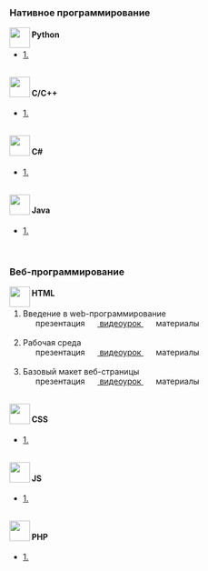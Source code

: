 <img src="http://splincode.github.io/build/img/basework.png" align="center" alt="">

<h3>Нативное программирование</h3>
<img src="http://splincode.github.io/course/img/p.png" align="left" width="36" height="36" alt="">
<h4>Python</h4>
<ul>
	<li>
		<a href="#">1. </a>
	</li>
</ul><br>

<img src="http://splincode.github.io/course/img/cpp.png" align="left" width="36" height="36" alt="">
<h4>C/С++</h4>
<ul>
	<li>
		<a href="#">1. </a>
	</li>
</ul><br>

<img src="http://splincode.github.io/course/img/ch.png" align="left" width="36" height="36" alt="">
<h4>C#</h4>
<ul>
	<li>
		<a href="#">1. </a>
	</li>
</ul><br>

<img src="http://splincode.github.io/course/img/java.png" align="left" width="36" height="36" alt="">
<h4>Java</h4>
<ul>
	<li>
		<a href="#">1. </a>
	</li>
</ul><br>

<h3>Веб-программирование</h3>

<img src="https://cdn1.iconfinder.com/data/icons/logotypes/32/badge-html-5-48.png" align="left" width="36" height="36" alt="">
<h4>HTML</h4>
<ol>
	<li>
		Введение в web-программирование<br>
		<a>
			<img src="http://splincode.github.io/course/css/img/p.png" height="14" widht="14" aling="left" hspace="2" alt="">
			презентация
		</a>
		<a href="https://www.youtube.com/watch?v=_W3PzK4PIm0">
			<img src="http://splincode.github.io/course/css/img/video.png" height="14" widht="14"  aling="left" hspace="2" alt="">
			видеоурок
		</a>
		<a>
			<img src="https://cdn3.iconfinder.com/data/icons/ginux/Png/Archive-64.png" height="14" widht="14"  aling="left" hspace="2" alt="">
			материалы
		</a>
	</li><br>
	<li>
		Рабочая среда<br>
		<a>
			<img src="http://splincode.github.io/course/css/img/p.png" height="14" widht="14" aling="left" hspace="2" alt="">
			презентация
		</a>
		<a href="https://www.youtube.com/watch?v=sx3DOlzdtmc">
			<img src="http://splincode.github.io/course/css/img/video.png" height="14" widht="14"  aling="left" hspace="2" alt="">
			видеоурок
		</a>
		<a>
			<img src="https://cdn3.iconfinder.com/data/icons/ginux/Png/Archive-64.png" height="14" widht="14"  aling="left" hspace="2" alt="">
			материалы
		</a>
	</li><br>
	<li>
		Базовый макет веб-страницы<br>
		<a>
			<img src="http://splincode.github.io/course/css/img/p.png" height="14" widht="14" aling="left" hspace="2" alt="">
			презентация
		</a>
		<a href="https://www.youtube.com/watch?v=sLa3EEOI2BI">
			<img src="http://splincode.github.io/course/css/img/video.png" height="14" widht="14"  aling="left" hspace="2" alt="">
			видеоурок
		</a>
		<a>
			<img src="https://cdn3.iconfinder.com/data/icons/ginux/Png/Archive-64.png" height="14" widht="14"  aling="left" hspace="2" alt="">
			материалы
		</a>
	</li>
</ol><br>

<img src="https://cdn1.iconfinder.com/data/icons/logotypes/32/badge-css-3-48.png" align="left" width="36" height="36" alt="">
<h4>CSS</h4>
<ul>
	<li>
		<a href="#">1. </a>
	</li>
</ul><br>

<img src="http://splincode.github.io/course/img/js6.png" align="left" width="36" height="36" alt="">
<h4>JS</h4>
<ul>
	<li>
		<a href="#">1. </a>
	</li>
</ul><br>

<img src="http://splincode.github.io/course/img/php7.png" align="left" width="36" height="36" alt="">
<h4>PHP</h4>
<ul>
	<li>
		<a href="#">1. </a>
	</li>
</ul><br>

